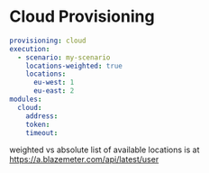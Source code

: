 # Cloud Provisioning

```yaml
provisioning: cloud
execution:
  - scenario: my-scenario
    locations-weighted: true
    locations:
      eu-west: 1
      eu-east: 2
modules:
  cloud:
    address:
    token:
    timeout:
```

weighted vs absolute
list of available locations is at https://a.blazemeter.com/api/latest/user